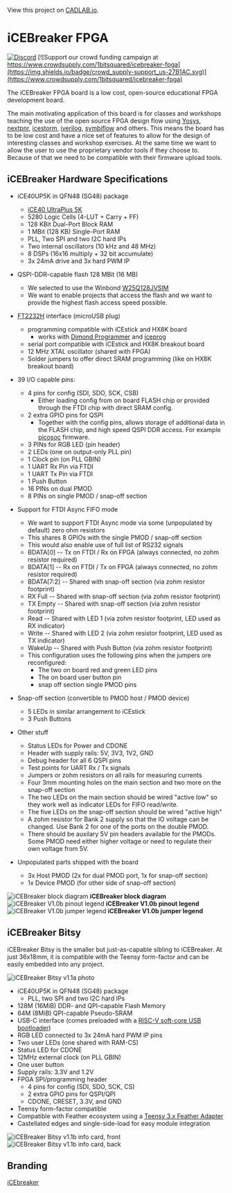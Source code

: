 View this project on [CADLAB.io](https://cadlab.io/project/23679). 

# iCEBreaker FPGA

[![Discord](https://img.shields.io/discord/613131135903596547?logo=discord)](https://discord.gg/P7FYThy) [![Support our crowd funding campaign at https://www.crowdsupply.com/1bitsquared/icebreaker-fpga](https://img.shields.io/badge/crowd_supply-support_us-27B1AC.svg)](https://www.crowdsupply.com/1bitsquared/icebreaker-fpga)

The iCEBreaker FPGA board is a low cost, open-source educational FPGA
development board.

The main motivating application of this board is for classes and workshops
teaching the use of the open source FPGA design flow using
[Yosys](http://www.clifford.at/yosys/),
[nextpnr](https://github.com/YosysHQ/nextpnr),
[icestorm](http://www.clifford.at/icestorm/),
[iverilog](http://iverilog.icarus.com/),
[symbiflow](https://github.com/SymbiFlow) and others. This means the board has
to be low cost and have a nice set of features to allow for the design of
interesting classes and workshop exercises. At the same time we want to allow
the user to use the proprietary vendor tools if they choose to. Because of that
we need to be compatible with their firmware upload tools.

## iCEBreaker Hardware Specifications

* iCE40UP5K in QFN48 (SG48) package
  * [iCE40 UltraPlus 5K](http://www.latticesemi.com/-/media/LatticeSemi/Documents/DataSheets/iCE/iCE40-UltraPlus-Family-Data-Sheet.ashx)
  * 5280 Logic Cells (4-LUT + Carry + FF)
  * 128 KBit Dual-Port Block RAM
  * 1 MBit (128 KB) Single-Port RAM
  * PLL, Two SPI and two I2C hard IPs
  * Two internal oscillators (10 kHz and 48 MHz)
  * 8 DSPs (16x16 multiply + 32 bit accumulate)
  * 3x 24mA drive and 3x hard PWM IP

* QSPI-DDR-capable flash 128 MBit (16 MB)
  * We selected to use the Winbond
    [W25Q128JVSIM](http://www.winbond.com/resource-files/w25q128jv_dtr%20revc%2003272018%20plus.pdf)
  * We want to enable projects that access the flash and we want to provide the
    highest flash access speed possible.

* [FT2232H](http://www.ftdichip.com/Support/Documents/DataSheets/ICs/DS_FT2232H.pdf) interface (microUSB plug)
  * programming compatible with iCEstick and HX8K board
    * works with [Dimond Programmer](http://www.latticesemi.com/programmer) and
      [iceprog](https://github.com/cliffordwolf/icestorm/tree/master/iceprog)
  * serial port compatible with iCEstick and HX8K breakout board
  * 12 MHz XTAL oscillator (shared with FPGA)
  * Solder jumpers to offer direct SRAM programming (like on HX8K breakout board)

* 39 I/O capable pins:
  * 4 pins for config (SDI, SDO, SCK, CSB)
    * Either loading config from on board FLASH chip or provided through the
      FTDI chip with direct SRAM config.
  * 2 extra GPIO pins for QSPI
    * Together with the config pins, allows storage of additional data in the
      FLASH chip, and high speed QSPI DDR access. For example
      [picosoc](https://github.com/cliffordwolf/picorv32/tree/master/picosoc)
      firmware.
  * 3 PINs for RGB LED (pin header)
  * 2 LEDs (one on output-only PLL pin)
  * 1 Clock pin (on PLL GBIN)
  * 1 UART Rx Pin via FTDI
  * 1 UART Tx Pin via FTDI
  * 1 Push Button
  * 16 PINs on dual PMOD
  * 8 PINs on single PMOD / snap-off section

* Support for FTDI Async FIFO mode
  * We want to support FTDI Async mode via some (unpopulated by default) zero
    ohm resistors
  * This shares 8 GPIOs with the single PMOD / snap-off section
  * This would also enable use of full list of RS232 signals
  * BDATA[0] -- Tx on FTDI / Rx on FPGA (always connected, no zohm resistor
    required)
  * BDATA[1] -- Rx on FTDI / Tx on FPGA (always connected, no zohm resistor
    required)
  * BDATA[7:2] -- Shared with snap-off section (via zohm resistor footprint)
  * RX Full -- Shared with snap-off section (via zohm resistor footprint)
  * TX Empty -- Shared with snap-off section (via zohm resistor footprint)
  * Read -- Shared with LED 1 (via zohm resistor footprint, LED used as RX
    indicator)
  * Write -- Shared with LED 2 (via zohm resistor footprint, LED used as TX
    indicator)
  * WakeUp -- Shared with Push Button (via zohm resistor footprint)
  * This configuration uses the following pins when the jumpers ore reconfigured:
    * The two on board red and green LED pins
    * The on board user button pin
    * snap off section single PMOD pins 

* Snap-off section (convertible to PMOD host / PMOD device)
  * 5 LEDs in similar arrangement to iCEstick
  * 3 Push Buttons

* Other stuff
  * Status LEDs for Power and CDONE
  * Header with supply rails: 5V, 3V3, 1V2, GND
  * Debug header for all 6 QSPI pins
  * Test points for UART Rx / Tx signals
  * Jumpers or zohm resistors on all rails for measuring currents
  * Four 3mm mounting holes on the main section and two more on the snap-off
    section
  * The two LEDs on the main section should be wired "active low" so they work 
    well as indicator LEDs for FIFO read/write.
  * The five LEDs on the snap-off section should be wired "active high"
  * A zohm resistor for Bank 2 supply so that the IO voltage can be changed. Use
    Bank 2 for one of the ports on the double PMOD.
  * There should be auxilary 5V pin headers available for the PMODs. Some PMOD
    need either higher voltage or need to regulate their own voltage from 5V.

* Unpopulated parts shipped with the board
  * 3x Host PMOD (2x for dual PMOD port, 1x for snap-off section)
  * 1x Device PMOD (for other side of snap-off section)

![iCEBreaker block diagram](img/icebreaker-block-diagram.jpg)
**iCEBreaker block diagram**  
![iCEBreaker V1.0b pinout legend](img/icebreaker-v1_0b-legend.jpg)
**iCEBreaker V1.0b pinout legend**  
![iCEBreaker V1.0b jumper legend](img/icebreaker-v1_0b-legend-jumpers.jpg)
**iCEBreaker V1.0b jumper legend**  

## iCEBreaker Bitsy

iCEBreaker Bitsy is the smaller but just-as-capable sibling to iCEBreaker. At just 36x18mm, it is compatible with the Teensy form-factor and can be easily embedded into any project.

![iCEBreaker Bitsy v1.1a photo](hardware/bitsy-v1.1a/img/bitsy-v1.1a.jpg)

* iCE40UP5K in QFN48 (SG48) package
  * PLL, two SPI and two I2C hard IPs
* 128M (16MiB) DDR- and QPI-capable Flash Memory
* 64M (8MiB) QPI-capable Pseudo-SRAM
* USB-C interface (comes preloaded with a [RISC-V soft-core USB bootloader](//github.com/no2fpga/no2bootloader))
* RGB LED connected to 3x 24mA hard PWM IP pins
* Two user LEDs (one shared with RAM-CS)
* Status LED for CDONE
* 12MHz external clock (on PLL GBIN)
* One user button
* Supply rails: 3.3V and 1.2V
* FPGA SPI/programming header
  * 4 pins for config (SDI, SDO, SCK, CS)
  * 2 extra GPIO pins for QSPI/QPI
  * CDONE, CRESET, 3.3V, and GND
* Teensy form-factor compatible
* Compatible with Feather ecosystem using a [Teensy 3.x Feather Adapter](//adafruit.com/product/3200)
* Castellated edges and single-side-load for easy module integration

![iCEBreaker Bitsy v1.1b info card, front](hardware/bitsy-v1.1b/img/bitsy-v1.1b_info-card_front.svg)
![iCEBreaker Bitsy v1.1b info card, back](hardware/bitsy-v1.1b/img/bitsy-v1.1b_info-card_back.svg)

## Branding

[iCEbreaker](https://twitter.com/AboveVacant/status/948323920595308545)
